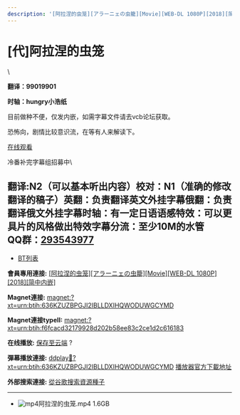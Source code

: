 ```yaml
---
description: '[阿拉涅的虫笼][アラーニェの虫籠][Movie][WEB-DL 1080P][2018][简中内嵌]'
---
```


# \[代]阿拉涅的虫笼

\


**翻译：99019901**

**时轴：hungry小浩纸**

&#x20;

目前做种不便，仅发内嵌，如需字幕文件请去vcb论坛获取。

&#x20;

恐怖向，剧情比较意识流，在等有人来解读下。

&#x20;

[在线观看](http://www.acfun.cn/v/ac4914823)

&#x20;

&#x20;

&#x20;

冷番补完字幕组招募中\



## &#x20;

&#x20;

翻译:N2（可以基本听出内容）**校对：N1（准确的修改翻译的稿子）英翻：负责翻译英文外挂字幕俄翻：负责翻译俄文外挂字幕时轴：有一定日语语感特效：可以更具片的风格做出特效字幕分流：至少10M的水管**\
**QQ群：**[**293543977**](http://jq.qq.com/?_wv=1027\&k=46bJVff)
--------------------------------------------------------------

* [BT列表](https://share.dmhy.org/topics/view/510158_Movie_WEB-DL_1080P_2018.html#tabs-1)

**會員專用連接:** [\[阿拉涅的虫笼\]\[アラーニェの虫籠\]\[Movie\]\[WEB-DL 1080P\]\[2018\]\[简中内嵌\]](https://dl.dmhy.org/2019/02/05/f6fcacd32179928d202b58ee83c2ce1d2c616183.torrent)

**Magnet連接:** [magnet:?xt=urn:btih:636KZUZBPGJI2IBLLDXIHQWODUWGCYMD](https://magnet/?xt=urn:btih:636KZUZBPGJI2IBLLDXIHQWODUWGCYMD\&dn=\&tr=http%3A%2F%2F104.238.198.186%3A8000%2Fannounce\&tr=udp%3A%2F%2F104.238.198.186%3A8000%2Fannounce\&tr=http%3A%2F%2Ftracker.openbittorrent.com%3A80%2Fannounce\&tr=udp%3A%2F%2Ftracker3.itzmx.com%3A6961%2Fannounce\&tr=http%3A%2F%2Ftracker4.itzmx.com%3A2710%2Fannounce\&tr=http%3A%2F%2Ftracker.publicbt.com%3A80%2Fannounce\&tr=http%3A%2F%2Ftracker.prq.to%2Fannounce\&tr=http%3A%2F%2Fopen.acgtracker.com%3A1096%2Fannounce\&tr=https%3A%2F%2Ft-115.rhcloud.com%2Fonly_for_ylbud\&tr=http%3A%2F%2Fbtfile.sdo.com%3A6961%2Fannounce\&tr=http%3A%2F%2Fexodus.desync.com%3A6969%2Fannounce\&tr=http%3A%2F%2Fshare.dmhy.me%2Fannonuce\&tr=http%3A%2F%2Ftracker.kisssub.org%3A2015%2Fannounce\&tr=http%3A%2F%2Fnyaa.tracker.wf%3A7777%2Fannounce\&tr=http%3A%2F%2Fwww.acgsou.com%3A2710%2Fannounce\&tr=http%3A%2F%2Ftracker.acgsou.com%3A2710%2Fannounce)

**Magnet連接typeII:** [magnet:?xt=urn:btih:f6fcacd32179928d202b58ee83c2ce1d2c616183](https://magnet/?xt=urn:btih:f6fcacd32179928d202b58ee83c2ce1d2c616183)

**在线播放:** [保存至云端](https://mypikpak.com/drive/url-checker?url=magnet:?xt=urn:btih:f6fcacd32179928d202b58ee83c2ce1d2c616183) ?

**彈幕播放連接:** [ddplay:magnet:?xt=urn:btih:636KZUZBPGJI2IBLLDXIHQWODUWGCYMD](ddplay:magnet:?xt=urn:btih:636KZUZBPGJI2IBLLDXIHQWODUWGCYMD\&dn=\&tr=http%3A%2F%2F104.238.198.186%3A8000%2Fannounce\&tr=udp%3A%2F%2F104.238.198.186%3A8000%2Fannounce\&tr=http%3A%2F%2Ftracker.openbittorrent.com%3A80%2Fannounce\&tr=udp%3A%2F%2Ftracker3.itzmx.com%3A6961%2Fannounce\&tr=http%3A%2F%2Ftracker4.itzmx.com%3A2710%2Fannounce\&tr=http%3A%2F%2Ftracker.publicbt.com%3A80%2Fannounce\&tr=http%3A%2F%2Ftracker.prq.to%2Fannounce\&tr=http%3A%2F%2Fopen.acgtracker.com%3A1096%2Fannounce\&tr=https%3A%2F%2Ft-115.rhcloud.com%2Fonly_for_ylbud\&tr=http%3A%2F%2Fbtfile.sdo.com%3A6961%2Fannounce\&tr=http%3A%2F%2Fexodus.desync.com%3A6969%2Fannounce\&tr=http%3A%2F%2Fshare.dmhy.me%2Fannonuce\&tr=http%3A%2F%2Ftracker.kisssub.org%3A2015%2Fannounce\&tr=http%3A%2F%2Fnyaa.tracker.wf%3A7777%2Fannounce\&tr=http%3A%2F%2Fwww.acgsou.com%3A2710%2Fannounce\&tr=http%3A%2F%2Ftracker.acgsou.com%3A2710%2Fannounce) [播放器官方下載地址](http://www.dandanplay.com/?from=dmhy)

**外部搜索連接:** [從谷歌搜索資源種子](https://www.google.com/search?oe=utf-8\&q=f6fcacd32179928d202b58ee83c2ce1d2c616183)

***

* ![mp4](https://share.dmhy.org/images/icon/mp4.gif)阿拉涅的虫笼.mp4 1.6GB
